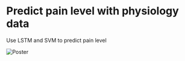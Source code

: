 # Predict pain level with physiology data

Use LSTM and SVM to predict pain level 

![Poster](https://github.com/weinajin/ml_predict_pain_with_physiology_data/blob/master/CPS_2018_poster.jpg)
